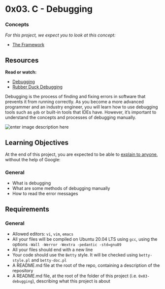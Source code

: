 
# 0x03. C - Debugging
### Concepts

_For this project, we expect you to look at this concept:_

-   [The Framework](https://intranet.hbtn.io/concepts/75)

## Resources

**Read or watch:**

-   [Debugging](https://intranet.hbtn.io/rltoken/iADtJa-KkjYI56m-cQyWIw "Debugging")
-   [Rubber Duck Debugging](https://intranet.hbtn.io/rltoken/sS_CVV32moC3tyEImNCvig "Rubber Duck Debugging")

Debugging is the process of finding and fixing errors in software that prevents it from running correctly. As you become a more advanced programmer and an industry engineer, you will learn how to use debugging tools such as  `gdb`  or built-in tools that IDEs have. However, it’s important to understand the concepts and processes of debugging manually.

![enter image description here](https://holbertonintranet.s3.amazonaws.com/uploads/medias/2019/5/af682f2cbb6d73fd4e42.jpg?X-Amz-Algorithm=AWS4-HMAC-SHA256&X-Amz-Credential=AKIARDDGGGOU5BHMTQX4/20220914/us-east-1/s3/aws4_request&X-Amz-Date=20220914T041721Z&X-Amz-Expires=86400&X-Amz-SignedHeaders=host&X-Amz-Signature=8b6f073a8456d76ed45212096dd66e5a1c192cb805b9ffb830da85fbee3a1d78)

## Learning Objectives

At the end of this project, you are expected to be able to  [explain to anyone](https://intranet.hbtn.io/rltoken/mrElWdkThHc-wwWBat00qg "explain to anyone"), without the help of Google:

### General

-   What is debugging
-   What are some methods of debugging manually
-   How to read the error messages

## Requirements

### General

-   Allowed editors:  `vi`,  `vim`,  `emacs`
-   All your files will be compiled on Ubuntu 20.04 LTS using  `gcc`, using the options  `-Wall -Werror -Wextra -pedantic -std=gnu89`
-   All your files should end with a new line
-   Your code should use the  `Betty`  style. It will be checked using  `betty-style.pl`  and  `betty-doc.pl`
-   A README.md file at the root of the repo, containing a description of the repository
-   A README.md file, at the root of the folder of this project (i.e.  `0x03-debugging`), describing what this project is about
